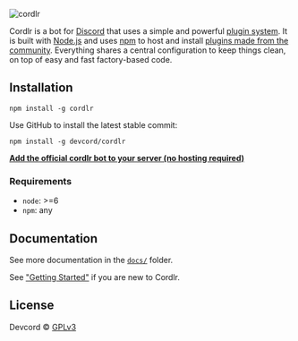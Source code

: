 ![cordlr](http://i.imgur.com/GPVoYNk.jpg)

Cordlr is a bot for [Discord](https://discordapp.com/) that uses a simple and powerful [plugin system](docs/plugins.md).  It is built with [Node.js](https://nodejs.org/) and uses [npm](https://www.npmjs.com/) to host and install [plugins made from the community](https://www.npmjs.com/browse/keyword/cordlr).  Everything shares a central configuration to keep things clean, on top of easy and fast factory-based code.

## Installation
```
npm install -g cordlr
```
Use GitHub to install the latest stable commit:
```
npm install -g devcord/cordlr
```

[**Add the official cordlr bot to your server (no hosting required)**](https://discordapp.com/oauth2/authorize?client_id=223165778357256194&scope=bot&permissions=0x00000008)

### Requirements
 - `node`: >=6
 - `npm`: any

## Documentation

See more documentation in the [`docs/`](docs/) folder.

See ["Getting Started"](docs/getting-started.md) if you are new to Cordlr.

## License
Devcord © [GPLv3](LICENSE)
